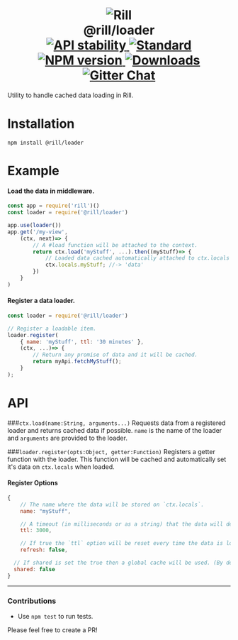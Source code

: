 <h1 align="center">
  <!-- Logo -->
  <img src="https://raw.githubusercontent.com/rill-js/rill/master/Rill-Icon.jpg" alt="Rill"/>
  <br/>
  @rill/loader
	<br/>

  <!-- Stability -->
  <a href="https://nodejs.org/api/documentation.html#documentation_stability_index">
    <img src="https://img.shields.io/badge/stability-stable-brightgreen.svg?style=flat-square" alt="API stability"/>
  </a>
  <!-- Standard -->
  <a href="https://github.com/feross/standard">
    <img src="https://img.shields.io/badge/code%20style-standard-brightgreen.svg?style=flat-square" alt="Standard"/>
  </a>
  <!-- NPM version -->
  <a href="https://npmjs.org/package/@rill/loader">
    <img src="https://img.shields.io/npm/v/@rill/loader.svg?style=flat-square" alt="NPM version"/>
  </a>
  <!-- Downloads -->
  <a href="https://npmjs.org/package/@rill/loader">
    <img src="https://img.shields.io/npm/dm/@rill/loader.svg?style=flat-square" alt="Downloads"/>
  </a>
  <!-- Gitter Chat -->
  <a href="https://gitter.im/rill-js/rill">
    <img src="https://img.shields.io/gitter/room/rill-js/rill.svg?style=flat-square" alt="Gitter Chat"/>
  </a>
</h1>

Utility to handle cached data loading in Rill.

# Installation

```console
npm install @rill/loader
```

# Example

#### Load the data in middleware.
```js
const app = require('rill')()
const loader = require('@rill/loader')

app.use(loader())
app.get('/my-view',
	(ctx, next)=> {
		// A #load function will be attached to the context.
		return ctx.load('myStuff', ...).then((myStuff)=> {
			// Loaded data cached automatically attached to ctx.locals
			ctx.locals.myStuff; //-> 'data'
		})
	}
)
```

#### Register a data loader.
```js
const loader = require('@rill/loader')

// Register a loadable item.
loader.register(
	{ name: 'myStuff', ttl: '30 minutes' },
	(ctx, ...)=> {
	    // Return any promise of data and it will be cached.
	    return myApi.fetchMyStuff();
	}
);
```

# API

###`ctx.load(name:String, arguments...)`
Requests data from a registered loader and returns cached data if possible.
`name` is the name of the loader and `arguments` are provided to the loader.

###`loader.register(opts:Object, getter:Function)`
Registers a getter function with the loader.
This function will be cached and automatically set it's data on `ctx.locals` when loaded.

#### Register Options
```js
{
	// The name where the data will be stored on `ctx.locals`.
	name: "myStuff",

	// A timeout (in milliseconds or as a string) that the data will deleted in.
	ttl: 3000,

	// If true the `ttl` option will be reset every time the data is loaded.
	refresh: false,

  // If shared is set the true then a global cache will be used. (By default is uses the users session)
  shared: false
}
```

---

### Contributions

* Use `npm test` to run tests.

Please feel free to create a PR!
